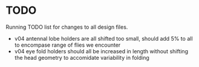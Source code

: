 TODO
================================================
Running TODO list for changes to all design files.

- v04 antennal lobe holders are all shifted too small, should add 5% to all to encompase range of flies we encounter
- v04 eye fold holders should all be increased in length without shifting the head geometry to accomidate variability in folding

